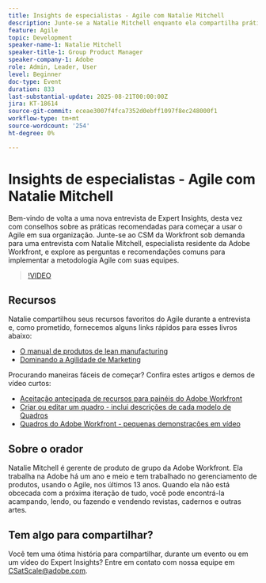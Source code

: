 ```yaml
---
title: Insights de especialistas - Agile com Natalie Mitchell
description: Junte-se a Natalie Mitchell enquanto ela compartilha práticas recomendadas, recursos e dicas do Agile para implementar com êxito o Agile com suas equipes do Workfront.
feature: Agile
topic: Development
speaker-name-1: Natalie Mitchell
speaker-title-1: Group Product Manager
speaker-company-1: Adobe
role: Admin, Leader, User
level: Beginner
doc-type: Event
duration: 833
last-substantial-update: 2025-08-21T00:00:00Z
jira: KT-18614
source-git-commit: eceae3007f4fca7352d0ebff1097f8ec248000f1
workflow-type: tm+mt
source-wordcount: '254'
ht-degree: 0%

---
```



# Insights de especialistas - Agile com Natalie Mitchell

Bem-vindo de volta a uma nova entrevista de Expert Insights, desta vez com conselhos sobre as práticas recomendadas para começar a usar o Agile em sua organização. Junte-se ao CSM da Workfront sob demanda para uma entrevista com Natalie Mitchell, especialista residente da Adobe Workfront, e explore as perguntas e recomendações comuns para implementar a metodologia Agile com suas equipes.

>[!VIDEO](https://video.tv.adobe.com/v/3469891/?learn=on&enablevpops)

## Recursos

Natalie compartilhou seus recursos favoritos do Agile durante a entrevista e, como prometido, fornecemos alguns links rápidos para esses livros abaixo:
* [O manual de produtos de lean manufacturing](https://leanproductplaybook.com/)
* [Dominando a Agilidade de Marketing](https://masteringmarketingagility.com/)

Procurando maneiras fáceis de começar? Confira estes artigos e demos de vídeo curtos:

* [Aceitação antecipada de recursos para painéis do Adobe Workfront](https://experienceleague.adobe.com/docs/workfront/using/agile/boards-in-workfront/boards-early-feature-opt-in.html?lang=en)
* [Criar ou editar um quadro - inclui descrições de cada modelo de Quadros](https://experienceleague.adobe.com/docs/workfront/using/agile/boards-in-workfront/create-edit-board.html?lang=en)
* [Quadros do Adobe Workfront - pequenas demonstrações em vídeo](https://experienceleague.adobe.com/docs/workfront/using/agile/boards-in-workfront/boards-video-demonstrations.html?lang=en)

## Sobre o orador

Natalie Mitchell é gerente de produto de grupo da Adobe Workfront. Ela trabalha na Adobe há um ano e meio e tem trabalhado no gerenciamento de produtos, usando o Agile, nos últimos 13 anos. Quando ela não está obcecada com a próxima iteração de tudo, você pode encontrá-la acampando, lendo, ou fazendo e vendendo revistas, cadernos e outras artes.

## Tem algo para compartilhar?

Você tem uma ótima história para compartilhar, durante um evento ou em um vídeo do Expert Insights? Entre em contato com nossa equipe em [CSatScale@adobe.com](mailto:CSatScale@adobe.com).
